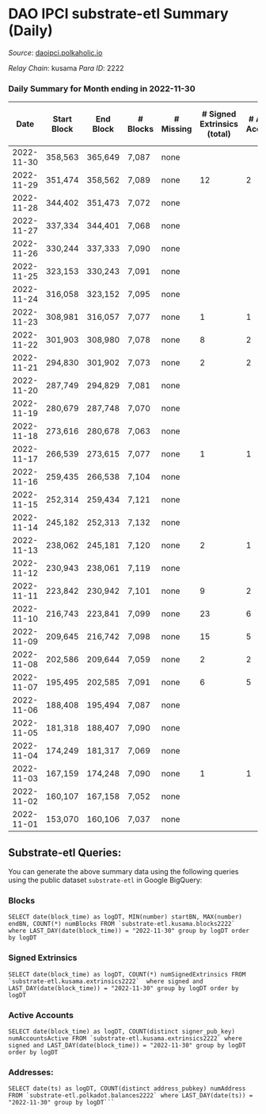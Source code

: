 # DAO IPCI substrate-etl Summary (Daily)

_Source_: [daoipci.polkaholic.io](https://daoipci.polkaholic.io)

*Relay Chain*: kusama
*Para ID*: 2222



### Daily Summary for Month ending in 2022-11-30


| Date | Start Block | End Block | # Blocks | # Missing | # Signed Extrinsics (total) | # Active Accounts | # Addresses with Balances | # Events | # Transfers | # XCM Transfers In | # XCM Transfers Out |
| ---- | ----------- | --------- | -------- | --------- | --------------------------- | ----------------- | ------------------------- | -------- | ----------- | ------------------ | ------------------- |
| 2022-11-30 | 358,563 | 365,649 | 7,087 | none  |  |  | 890 | 35,435 |   |   |   |
| 2022-11-29 | 351,474 | 358,562 | 7,089 | none  | 12 | 2 | 890 | 35,492 |   |   |   |
| 2022-11-28 | 344,402 | 351,473 | 7,072 | none  |  |  | 890 | 35,360 |   |   |   |
| 2022-11-27 | 337,334 | 344,401 | 7,068 | none  |  |  |  | 35,340 |   |   |   |
| 2022-11-26 | 330,244 | 337,333 | 7,090 | none  |  |  | 890 | 35,450 |   |   |   |
| 2022-11-25 | 323,153 | 330,243 | 7,091 | none  |  |  |  | 35,455 |   |   |   |
| 2022-11-24 | 316,058 | 323,152 | 7,095 | none  |  |  | 890 | 35,475 |   |   |   |
| 2022-11-23 | 308,981 | 316,057 | 7,077 | none  | 1 | 1 | 890 | 35,390 |   |   |   |
| 2022-11-22 | 301,903 | 308,980 | 7,078 | none  | 8 | 2 |  | 35,427 | 1  |   |   |
| 2022-11-21 | 294,830 | 301,902 | 7,073 | none  | 2 | 2 | 890 | 35,375 |   |   |   |
| 2022-11-20 | 287,749 | 294,829 | 7,081 | none  |  |  | 890 | 35,405 |   |   |   |
| 2022-11-19 | 280,679 | 287,748 | 7,070 | none  |  |  | 890 | 35,350 |   |   |   |
| 2022-11-18 | 273,616 | 280,678 | 7,063 | none  |  |  | 890 | 35,315 |   |   |   |
| 2022-11-17 | 266,539 | 273,615 | 7,077 | none  | 1 | 1 |  | 35,392 |   |   |   |
| 2022-11-16 | 259,435 | 266,538 | 7,104 | none  |  |  |  | 35,520 |   |   |   |
| 2022-11-15 | 252,314 | 259,434 | 7,121 | none  |  |  |  | 35,605 |   |   |   |
| 2022-11-14 | 245,182 | 252,313 | 7,132 | none  |  |  | 890 | 35,662 |   |   |   |
| 2022-11-13 | 238,062 | 245,181 | 7,120 | none  | 2 | 1 |  | 35,606 |   |   |   |
| 2022-11-12 | 230,943 | 238,061 | 7,119 | none  |  |  |  | 35,595 |   |   |   |
| 2022-11-11 | 223,842 | 230,942 | 7,101 | none  | 9 | 2 |  | 35,545 |   |   |   |
| 2022-11-10 | 216,743 | 223,841 | 7,099 | none  | 23 | 6 |  | 35,590 | 2  |   |   |
| 2022-11-09 | 209,645 | 216,742 | 7,098 | none  | 15 | 5 |  | 35,553 | 5  |   |   |
| 2022-11-08 | 202,586 | 209,644 | 7,059 | none  | 2 | 2 |  | 35,307 | 1  |   |   |
| 2022-11-07 | 195,495 | 202,585 | 7,091 | none  | 6 | 5 |  | 35,481 | 3  |   |   |
| 2022-11-06 | 188,408 | 195,494 | 7,087 | none  |  |  |  | 35,435 |   |   |   |
| 2022-11-05 | 181,318 | 188,407 | 7,090 | none  |  |  |  | 35,450 |   |   |   |
| 2022-11-04 | 174,249 | 181,317 | 7,069 | none  |  |  | 886 | 35,345 |   |   |   |
| 2022-11-03 | 167,159 | 174,248 | 7,090 | none  | 1 | 1 | 886 | 31,051 |   |   |   |
| 2022-11-02 | 160,107 | 167,158 | 7,052 | none  |  |  |  | 34,446 |   |   |   |
| 2022-11-01 | 153,070 | 160,106 | 7,037 | none  |  |  |  | 35,185 |   |   |   |

## Substrate-etl Queries:
You can generate the above summary data using the following queries using the public dataset `substrate-etl` in Google BigQuery:


### Blocks
```
SELECT date(block_time) as logDT, MIN(number) startBN, MAX(number) endBN, COUNT(*) numBlocks FROM `substrate-etl.kusama.blocks2222`  where LAST_DAY(date(block_time)) = "2022-11-30" group by logDT order by logDT
```


### Signed Extrinsics
```
SELECT date(block_time) as logDT, COUNT(*) numSignedExtrinsics FROM `substrate-etl.kusama.extrinsics2222`  where signed and LAST_DAY(date(block_time)) = "2022-11-30" group by logDT order by logDT
```


### Active Accounts
```
SELECT date(block_time) as logDT, COUNT(distinct signer_pub_key) numAccountsActive FROM `substrate-etl.kusama.extrinsics2222` where signed and LAST_DAY(date(block_time)) = "2022-11-30" group by logDT order by logDT
```


### Addresses:
```
SELECT date(ts) as logDT, COUNT(distinct address_pubkey) numAddress FROM `substrate-etl.polkadot.balances2222` where LAST_DAY(date(ts)) = "2022-11-30" group by logDT```


